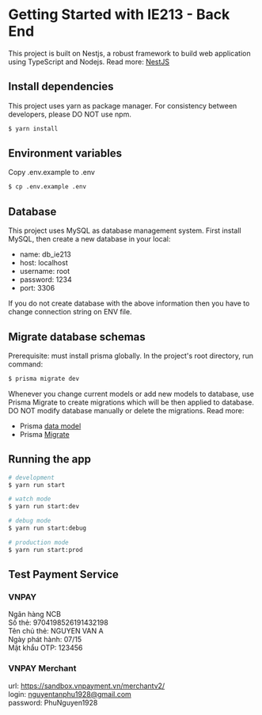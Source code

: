 # Getting Started with IE213 - Back End

This project is built on Nestjs, a robust framework to build web application using TypeScript and Nodejs. Read more: [NestJS](https://github.com/nestjs/nest)

## Install dependencies
This project uses yarn as package manager. For consistency between developers, please DO NOT use npm.
```bash
$ yarn install
```

## Environment variables
Copy .env.example to .env
```bash
$ cp .env.example .env
```

## Database
This project uses MySQL as database management system.
First install MySQL, then create a new database in your local:
- name: db_ie213
- host: localhost
- username: root
- password: 1234
- port: 3306

If you do not create database with the above information then you have to change connection string on ENV file.

## Migrate database schemas
Prerequisite: must install prisma globally.
In the project's root directory, run command:
```bash
$ prisma migrate dev
```
Whenever you change current models or add new models to database, use Prisma Migrate to create migrations which will be then applied to database. DO NOT modify database manually or delete the migrations.
Read more:
- Prisma [data model](https://www.prisma.io/docs/concepts/components/prisma-schema/data-model)
- Prisma [Migrate](https://www.prisma.io/docs/concepts/components/prisma-migrate/get-started)

## Running the app

```bash
# development
$ yarn run start

# watch mode
$ yarn run start:dev

# debug mode
$ yarn run start:debug

# production mode
$ yarn run start:prod
```

## Test Payment Service
### VNPAY

Ngân hàng	NCB  
Số thẻ:	9704198526191432198  
Tên chủ thẻ:	NGUYEN VAN A  
Ngày phát hành:	07/15  
Mật khẩu OTP:	123456  

### VNPAY Merchant
url: https://sandbox.vnpayment.vn/merchantv2/  
login: nguyentanphu1928@gmail.com  
password: PhuNguyen1928  
